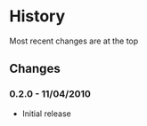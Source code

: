 History
=======
Most recent changes are at the top


Changes
-------

### 0.2.0 - 11/04/2010 ###

* Initial release
